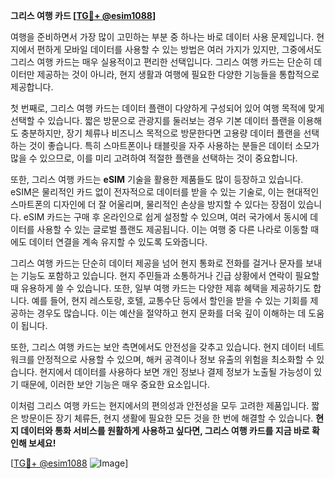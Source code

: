 **그리스 여행 카드 [[TG💪+ @esim1088](https://t.me/s/esim1088)]**

여행을 준비하면서 가장 많이 고민하는 부분 중 하나는 바로 데이터 사용 문제입니다. 현지에서 편하게 모바일 데이터를 사용할 수 있는 방법은 여러 가지가 있지만, 그중에서도 그리스 여행 카드는 매우 실용적이고 편리한 선택입니다. 그리스 여행 카드는 단순히 데이터만 제공하는 것이 아니라, 현지 생활과 여행에 필요한 다양한 기능들을 통합적으로 제공합니다.

첫 번째로, 그리스 여행 카드는 데이터 플랜이 다양하게 구성되어 있어 여행 목적에 맞게 선택할 수 있습니다. 짧은 방문으로 관광지를 둘러보는 경우 기본 데이터 플랜을 이용해도 충분하지만, 장기 체류나 비즈니스 목적으로 방문한다면 고용량 데이터 플랜을 선택하는 것이 좋습니다. 특히 스마트폰이나 태블릿을 자주 사용하는 분들은 데이터 소모가 많을 수 있으므로, 이를 미리 고려하여 적절한 플랜을 선택하는 것이 중요합니다.

또한, 그리스 여행 카드는 **eSIM** 기술을 활용한 제품들도 많이 등장하고 있습니다. eSIM은 물리적인 카드 없이 전자적으로 데이터를 받을 수 있는 기술로, 이는 현대적인 스마트폰의 디자인에 더 잘 어울리며, 물리적인 손상을 방지할 수 있다는 장점이 있습니다. eSIM 카드는 구매 후 온라인으로 쉽게 설정할 수 있으며, 여러 국가에서 동시에 데이터를 사용할 수 있는 글로벌 플랜도 제공됩니다. 이는 여행 중 다른 나라로 이동할 때에도 데이터 연결을 계속 유지할 수 있도록 도와줍니다.

그리스 여행 카드는 단순히 데이터 제공을 넘어 현지 통화로 전화를 걸거나 문자를 보내는 기능도 포함하고 있습니다. 현지 주민들과 소통하거나 긴급 상황에서 연락이 필요할 때 유용하게 쓸 수 있습니다. 또한, 일부 여행 카드는 다양한 제휴 혜택을 제공하기도 합니다. 예를 들어, 현지 레스토랑, 호텔, 교통수단 등에서 할인을 받을 수 있는 기회를 제공하는 경우도 많습니다. 이는 예산을 절약하고 현지 문화를 더욱 깊이 이해하는 데 도움이 됩니다.

또한, 그리스 여행 카드는 보안 측면에서도 안전성을 갖추고 있습니다. 현지 데이터 네트워크를 안정적으로 사용할 수 있으며, 해커 공격이나 정보 유출의 위험을 최소화할 수 있습니다. 현지에서 데이터를 사용하다 보면 개인 정보나 결제 정보가 노출될 가능성이 있기 때문에, 이러한 보안 기능은 매우 중요한 요소입니다.

이처럼 그리스 여행 카드는 현지에서의 편의성과 안전성을 모두 고려한 제품입니다. 짧은 방문이든 장기 체류든, 현지 생활에 필요한 모든 것을 한 번에 해결할 수 있습니다. **현지 데이터와 통화 서비스를 원활하게 사용하고 싶다면, 그리스 여행 카드를 지금 바로 확인해 보세요!**

[[TG💪+ @esim1088](https://t.me/s/esim1088) ![Image](https://i.postimg.cc/Y0z9fWf4/image.png)]